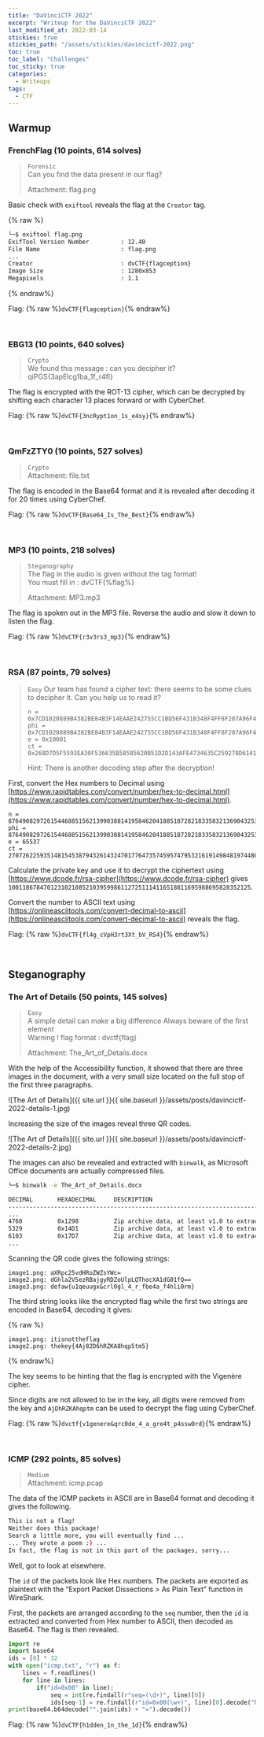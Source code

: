 ```yaml
---
title: "DaVinciCTF 2022"
excerpt: "Writeup for the DaVinciCTF 2022"
last_modified_at: 2022-03-14
stickies: true
stickies_path: "/assets/stickies/davincictf-2022.png"
toc: true
toc_label: "Challenges"
toc_sticky: true
categories:
  - Writeups
tags:
  - CTF
---
```


## Warmup
### FrenchFlag (10 points, 614 solves)
> `Forensic` <br>
> Can you find the data present in our flag?
> 
> Attachment: flag.png
>

Basic check with `exiftool` reveals the flag at the `Creator` tag.

{% raw %}
```bash
└─$ exiftool flag.png
ExifTool Version Number         : 12.40
File Name                       : flag.png
...
Creator                         : dvCTF{flagception}
Image Size                      : 1280x853
Megapixels                      : 1.1
```
{% endraw%}

Flag: {% raw %}`dvCTF{flagception}`{% endraw%}

<br>

### EBG13 (10 points, 640 solves)
> `Crypto`<br>
> We found this message : can you decipher it?<br>
> qiPGS{3apElcg1ba_1f_r4fl}
> 

The flag is encrypted with the ROT-13 cipher, which can be decrypted by shifting each character 13 places forward or with CyberChef.

Flag: {% raw %}`dvCTF{3ncRypt1on_1s_e4sy}`{% endraw%}

<br>

### QmFzZTY0 (10 points, 527 solves)
> `Crypto`<br>
> Attachment: file.txt
> 

The flag is encoded in the Base64 format and it is revealed after decoding it for 20 times using CyberChef.

Flag: {% raw %}`dvCTF{Base64_Is_The_Best}`{% endraw%}

<br>

### MP3 (10 points, 218 solves)
> `Steganography`<br>
> The flag in the audio is given without the tag format!<br>
> You must fill in : dvCTF{%flag%}
> 
> Attachment: MP3.mp3
> 

The flag is spoken out in the MP3 file. Reverse the audio and slow it down to listen the flag.

Flag: {% raw %}`dvCTF{r3v3rs3_mp3}`{% endraw%}

<br>

### RSA (87 points, 79 solves)
> `Easy`
> Our team has found a cipher text: there seems to be some clues to decipher it. Can you help us to read it?
> 
> ```
> n = 0x7CD1020889B4382BE84B3F14EAAE242755CC1BD56F431B348F4FF8F207A96F41AFCF3EBDF4C17CB6537AD4B01B9FF9497763B22D013B614C8FCDB0C34F9D88F1A523013791EDFEB1FBBA160799892C118892FB7F199C9957DF5A26DAB4D776E5226F06ACD05412F6DD2B1B75D24CE9DC2DDAC513BCB96CD9B97F9BEF8543A3A1
> phi = 0x7CD1020889B4382BE84B3F14EAAE242755CC1BD56F431B348F4FF8F207A96F41AFCF3EBDF4C17CB6537AD4B01B9FF9497763B22D013B614C8FCDB0C34F9D88F037D2317D3864035ECE8BCDD458711B788B5B3FDFD5164F7D736D0A56F416E8C16126E3868D73F54AF4D61F6033E069994319C849460C60A725A0F4DD97EDCC84
> e = 0x10001
> ct = 0x268D7D5F5593EA30F536635B58585620B51D2D143AFE4734635C259278D61413D0C89678E81EDF466B1E45E27EBF802F62F61263E499A516465163C7CB668F94258B3424C3E2BD76634923DECD670E4B6034F8FD00C76F9DAD00A72DB22B70B9408C89FCEE4C9B0D2D4B5664284328711BFAD57FBE1EDCC0854AAD57390DCAD6
> ```
> 
> Hint: There is another decoding step after the decryption!
> 

First, convert the Hex numbers to Decimal using [https://www.rapidtables.com/convert/number/hex-to-decimal.html](https://www.rapidtables.com/convert/number/hex-to-decimal.html).

```
n = 87649082972615446885156213990388141958462041885187282183358321369043253078954716183685582963065012168992348062798954305060720006415266001335650005751863897735171741039420405425935144397447296138110870810719506425543947491726403454512721294407851871180512317063750030012483422248351385763316752934512386876321
phi = 87649082972615446885156213990388141958462041885187282183358321369043253078954716183685582963065012168992348062798954305060720006415266001335650005751863878602037628450194440652151553598137526621296494079379835255789373284025572667141114891644303376103362880682087270696210666254302024051328494090372669885572
e = 65537
ct = 27072622593514815453879432614324701776473574595747953216191498481974488509392434673536099100283731897243171732583922534894433636848515336632487302801454568578704912185172822029407973421574599852974535422485632743936976338461213855442178470548247222162434148032907372865397517157263392748002249405715658427094
```

Calculate the private key and use it to decrypt the ciphertext using [https://www.dcode.fr/rsa-cipher](https://www.dcode.fr/rsa-cipher) gives `100118678470123102108521039599861127251114116518811695988695828352125`.

Convert the number to ASCII text using [https://onlineasciitools.com/convert-decimal-to-ascii](https://onlineasciitools.com/convert-decimal-to-ascii) reveals the flag.

Flag: {% raw %}`dvCTF{fl4g_cVpH3rt3Xt_bV_RS4}`{% endraw%}

<br>

## Steganography
### The Art of Details (50 points, 145 solves)
> `Easy`<br>
> A simple detail can make a big difference Always beware of the first element<br>
> Warning ! flag format : dvctf{flag}
> 
> Attachment: The_Art_of_Details.docx
> 

With the help of the Accessibility function, it showed that there are three images in the document, with a very small size located on the full stop of the first three paragraphs.

![The Art of Details]({{ site.url }}{{ site.baseurl }}/assets/posts/davincictf-2022-details-1.jpg)

Increasing the size of the images reveal three QR codes.

![The Art of Details]({{ site.url }}{{ site.baseurl }}/assets/posts/davincictf-2022-details-2.jpg)

The images can also be revealed and extracted with `binwalk`, as Microsoft Office documents are actually compressed files.

```bash
└─$ binwalk -e The_Art_of_Details.docx 

DECIMAL       HEXADECIMAL     DESCRIPTION
--------------------------------------------------------------------------------
...
4760          0x1298          Zip archive data, at least v1.0 to extract, compressed size: 518, uncompressed size: 518, name: word/media/image1.png
5329          0x14D1          Zip archive data, at least v1.0 to extract, compressed size: 723, uncompressed size: 723, name: word/media/image2.png
6103          0x17D7          Zip archive data, at least v1.0 to extract, compressed size: 714, uncompressed size: 714, name: word/media/image3.png
...
```

Scanning the QR code gives the following strings:

```
image1.png: aXRpc25vdHRoZWZsYWc=
image2.png: dGhla2V5ezRBajgyRDZoUlpLQThocXA1dG01fQ==
image3.png: defaw{u1qeuugx&crl0gl_4_r_fbe4a_f4hli0rm}
```

The third string looks like the encrypted flag while the first two strings are encoded in Base64, decoding it gives:

{% raw %}
```
image1.png: itisnottheflag
image2.png: thekey{4Aj82D6hRZKA8hqp5tm5}
```
{% endraw%}

The key seems to be hinting that the flag is encrypted with the Vigenère cipher.

Since digits are not allowed to be in the key, all digits were removed from the key and `AjDhRZKAhqptm` can be used to decrypt the flag using CyberChef.

Flag: {% raw %}`dvctf{v1genere&qrc0de_4_a_gre4t_p4ssw0rd}`{% endraw%}

<br>

### ICMP (292 points, 85 solves)
> `Medium`<br>
> Attachment: icmp.pcap
> 

The data of the ICMP packets in ASCII are in Base64 format and decoding it gives the following.

```bash
This is not a flag!
Neither does this package!
Search a little more, you will eventually find ...
... They wrote a poem :) ...
In fact, the flag is not in this part of the packages, sorry...
```

Well, got to look at elsewhere.

The `id` of the packets look like Hex numbers. The packets are exported as plaintext with the “Export Packet Dissections > As Plain Text” function in WireShark.

First, the packets are arranged according to the `seq` number, then the `id` is extracted and converted from Hex number to ASCII, then decoded as Base64. The flag is then revealed.

```python
import re
import base64
ids = [0] * 32
with open("icmp.txt", "r") as f:
    lines = f.readlines()
    for line in lines:
        if("id=0x00" in line):
            seq = int(re.findall(r"seq=(\d+)", line)[0])
            ids[seq-1] = re.findall(r"id=0x00(\w+)", line)[0].decode("hex")
print(base64.b64decode("".join(ids) + "=").decode())
```

Flag: {% raw %}`dvCTF{h1dden_1n_the_1d}`{% endraw%}

<br>
